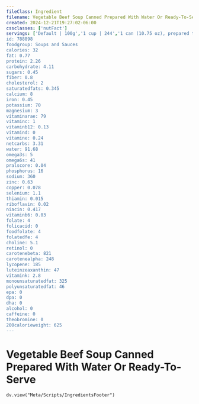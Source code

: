 ```yaml
---
fileClass: Ingredient
filename: Vegetable Beef Soup Canned Prepared With Water Or Ready-To-Serve
created: 2024-12-21T19:27:02-06:00
cssclasses: ['nutFact']
servings: ['Default | 100g','1 cup | 244','1 can (10.75 oz), prepared to directions | 593','1 soup at hand container | 305','1 microwave bowl | 434','1 campbell's can, ready-to-serve | 532','1 progresso can, ready-to-serve | 532','1 healthy choice can (15 oz) | 425']
id: 788898
foodgroup: Soups and Sauces
calories: 32
fat: 0.77
protein: 2.26
carbohydrate: 4.11
sugars: 0.45
fiber: 0.8
cholesterol: 2
saturatedfats: 0.345
calcium: 8
iron: 0.45
potassium: 70
magnesium: 3
vitaminarae: 79
vitaminc: 1
vitaminb12: 0.13
vitamind: 0
vitamine: 0.24
netcarbs: 3.31
water: 91.68
omega3s: 5
omega6s: 41
pralscore: 0.04
phosphorus: 16
sodium: 360
zinc: 0.63
copper: 0.078
selenium: 1.1
thiamin: 0.015
riboflavin: 0.02
niacin: 0.417
vitaminb6: 0.03
folate: 4
folicacid: 0
foodfolate: 4
folatedfe: 4
choline: 5.1
retinol: 0
carotenebeta: 821
carotenealpha: 248
lycopene: 185
luteinzeaxanthin: 47
vitamink: 2.8
monounsaturatedfat: 325
polyunsaturatedfat: 46
epa: 0
dpa: 0
dha: 0
alcohol: 0
caffeine: 0
theobromine: 0
200calorieweight: 625
---
```


# Vegetable Beef Soup Canned Prepared With Water Or Ready-To-Serve

```dataviewjs
dv.view("Meta/Scripts/IngredientsFooter")
```